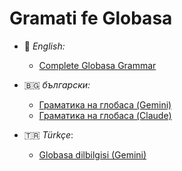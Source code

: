 # Gramati fe Globasa

- 🏴󠁧󠁢󠁥󠁮󠁧󠁿 *English:*
  - [Complete Globasa Grammar](./eng/)

- 🇧🇬 *български:*
  - [Граматика на глобаса (Gemini)](./bg-gemini/)
  - [Граматика на глобаса (Claude)](./bg-claude/)

- 🇹🇷 *Türkçe*:
  - [Globasa dilbilgisi (Gemini)](./tr-gemini/)

<!--
- *español:*
  - [Gramática completa de Globasa](./spa/)
-->

<!---
## Contributing

Do not edit the root `README.md` file, edit `docs/README.md` instead

### Add new book

```sh
mdbook init ./books/new-book
just --yes sync-theme
# Edit `docs/README.md` and run:
just sync-readme
just build
```

### Build books

```sh
just --yes sync-theme
just build
# just serve
```
--->
